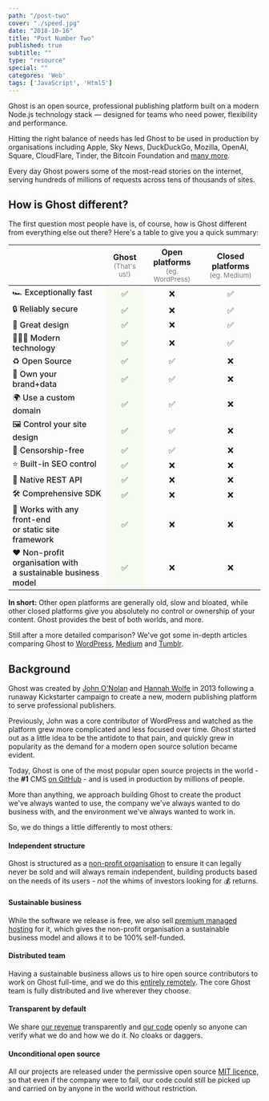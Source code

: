```yaml
---
path: "/post-two"
cover: "./speed.jpg"
date: "2018-10-16"
title: "Post Number Two"
published: true
subtitle: ""
type: "resource"
special: ""
categores: 'Web'
tags: ['JavaScript', 'Html5']
---
```


Ghost is an open source, professional publishing platform built on a modern Node.js technology stack — designed for teams who need power, flexibility and performance.

Hitting the right balance of needs has led Ghost to be used in production by organisations including Apple, Sky News, DuckDuckGo, Mozilla, OpenAI, Square, CloudFlare, Tinder, the Bitcoin Foundation and [many more](https://ghost.org/customers/).

Every day Ghost powers some of the most-read stories on the internet, serving hundreds of millions of requests across tens of thousands of sites. 

## How is Ghost different?

The first question most people have is, of course, how is Ghost different from everything else out there? Here's a table to give you a quick summary:

<style>
.features-comparison th:not(:first-child),
.features-comparison td:not(:first-child) {
    text-align: center;
}
.features-comparison td:nth-child(1) {
    font-weight: 500;
}
.features-comparison td:nth-child(2) {
    background: #f7fcf3;
}
</style>

<table class="features-comparison">
    <thead>
        <tr>
            <th></th>
            <th>Ghost<br><small style="text-transform:initial;color:#777;font-weight:400;">(That's us!)</small></th>
            <th>Open platforms<br><small style="text-transform:initial;color:#777;font-weight:400;">(eg. WordPress)</small></th>
            <th>Closed platforms<br><small style="text-transform:initial;color:#777;font-weight:400;">(eg. Medium)</small></th>
        </tr>
    </thead>
    <tbody>
        <tr>
            <td>🏎 Exceptionally fast</td>
            <td>✅</td>
            <td>❌</td>
            <td>✅</td>
        </tr>
        <tr>
            <td>🔒 Reliably secure</td>
            <td>✅</td>
            <td>❌</td>
            <td>✅</td>
        </tr>
        <tr>
            <td>🎨 Great design</td>
            <td>✅</td>
            <td>❌</td>
            <td>✅</td>
        </tr>
        <tr>
            <td>👩🏼‍🚀 Modern technology</td>
            <td>✅</td>
            <td>❌</td>
            <td>✅</td>
        </tr>
        <tr>
            <td>♻️ Open Source</td>
            <td>✅</td>
            <td>✅</td>
            <td>❌</td>
        </tr>
        <tr>
            <td>🏰 Own your brand+data</td>
            <td>✅</td>
            <td>✅</td>
            <td>❌</td>
        </tr>
        <tr>
            <td>🌍 Use a custom domain</td>
            <td>✅</td>
            <td>✅</td>
            <td>❌</td>
        </tr>
        <tr>
            <td>🖼 Control your site design</td>
            <td>✅</td>
            <td>✅</td>
            <td>❌</td>
        </tr>
        <tr>
            <td>🌱 Censorship-free</td>
            <td>✅</td>
            <td>✅</td>
            <td>❌</td>
        </tr>
        <tr>
            <td>⭐️ Built-in SEO control</td>
            <td>✅</td>
            <td>❌</td>
            <td>❌</td>
        </tr>
        <tr>
            <td>🚀 Native REST API</td>
            <td>✅</td>
            <td>❌</td>
            <td>❌</td>
        </tr>
        <tr>
            <td>🛠 Comprehensive SDK</td>
            <td>✅</td>
            <td>❌</td>
            <td>❌</td>
        </tr>
        <tr>
            <td>🤝 Works with any front-end<br>or static site framework</td>
            <td>✅</td>
            <td>❌</td>
            <td>❌</td>
        </tr>
        <tr>
            <td>❤️ Non-profit organisation with<br>a sustainable business model</td>
            <td>✅</td>
            <td>❌</td>
            <td>❌</td>
        </tr>
    </tbody>
</table>

**In short:** Other open platforms are generally old, slow and bloated, while other closed platforms give you absolutely no control or ownership of your content. Ghost provides the best of both worlds, and more.

Still after a more detailed comparison? We've got some in-depth articles comparing Ghost to [WordPress](https://ghost.org/vs/wordpress/), [Medium](https://ghost.org/vs/medium/) and [Tumblr](https://ghost.org/vs/tumblr/).


## Background

Ghost was created by [John O'Nolan](https://twitter.com/johnonolan) and [Hannah Wolfe](https://twitter.com/erisds) in 2013 following a runaway Kickstarter campaign to create a new, modern publishing platform to serve professional publishers.

Previously, John was a core contributor of WordPress and watched as the platform grew more complicated and less focused over time. Ghost started out as a little idea to be the antidote to that pain, and quickly grew in popularity as the demand for a modern open source solution became evident.

Today, Ghost is one of the most popular open source projects in the world - the **#1** CMS [on GitHub](https://github.com/tryghost/ghost) - and is used in production by millions of people. 

More than anything, we approach building Ghost to create the product we've always wanted to use, the company we've always wanted to do business with, and the environment we've always wanted to work in. 

So, we do things a little differently to most others:

#### Independent structure
Ghost is structured as a [non-profit organisation](https://ghost.org/about) to ensure it can legally never be sold and will always remain independent, building products based on the needs of its users - _not_ the whims of investors looking for 💰 returns.

#### Sustainable business

While the software we release is free, we also sell [premium managed hosting](https://ghost.org/pricing/) for it, which gives the non-profit organisation a sustainable business model and allows it to be 100% self-funded.

#### Distributed team

Having a sustainable business allows us to hire open source contributors to work on Ghost full-time, and we do this [entirely remotely](https://ghost.org/about/#careers). The core Ghost team is fully distributed and live wherever they choose.

#### Transparent by default

We share [our revenue](https://ghost.org/about) transparently and [our code](https://github.com/tryghost) openly so anyone can verify what we do and how we do it. No cloaks or daggers. 

#### Unconditional open source

All our projects are released under the permissive open source [MIT licence](https://en.wikipedia.org/wiki/MIT_License), so that even if the company were to fail, our code could still be picked up and carried on by anyone in the world without restriction.
